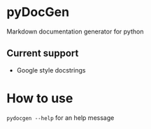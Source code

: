 # pyDocGen
 Markdown documentation generator for python

## Current support

* Google style docstrings

# How to use

```pydocgen --help``` for an help message
